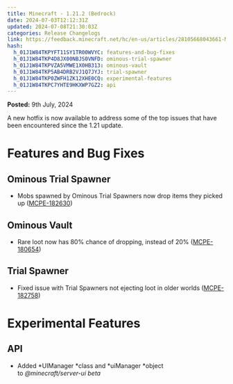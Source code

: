 ```yaml
---
title: Minecraft - 1.21.2 (Bedrock)
date: 2024-07-03T12:12:31Z
updated: 2024-07-08T21:30:03Z
categories: Release Changelogs
link: https://feedback.minecraft.net/hc/en-us/articles/28105668043661-Minecraft-1-21-2-Bedrock
hash:
  h_01J1W84TKPYFT11SY1TR00WVYC: features-and-bug-fixes
  h_01J1W84TKP4D8JX00NBJS0VNFD: ominous-trial-spawner
  h_01J1W84TKPVZA5VMWE1X0HB313: ominous-vault
  h_01J1W84TKP5AB4DRB2VJ1Q7JYJ: trial-spawner
  h_01J1W84TKP0ZWFH1ZK12XHE0CQ: experimental-features
  h_01J1W84TKPC7YHTE9HKXWP7GZ2: api
---
```


**Posted:** 9th July, 2024

A new hotfix is now available to address some of the top issues that have been encountered since the 1.21 update.

# Features and Bug Fixes

## Ominous Trial Spawner

- Mobs spawned by Ominous Trial Spawners now drop items they picked up ([MCPE-182630](https://bugs.mojang.com/browse/MCPE-182630 "https://bugs.mojang.com/browse/MCPE-182630")) 

## Ominous Vault

- Rare loot now has 80% chance of dropping, instead of 20% ([MCPE-180654](https://bugs.mojang.com/browse/MCPE-180654 "https://bugs.mojang.com/browse/MCPE-180654")) 

## Trial Spawner

- Fixed issue with Trial Spawners not ejecting loot in older worlds ([MCPE-182758](https://bugs.mojang.com/browse/MCPE-182758 "https://bugs.mojang.com/browse/MCPE-18275"))

# Experimental Features

## API

- Added *UIManager *class and *uiManager *object to *@minecraft/server-ui beta*
